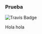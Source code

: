 ### Prueba


![Travis Badge](https://travis-ci.org/danielsetorey/PruebaVCS.svg?branch=master)

Hola hola
